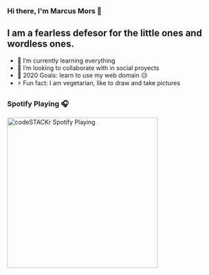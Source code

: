 ### Hi there, I'm Marcus Mors 👋

## I am a fearless defesor for the little ones and wordless ones.

-   🌱 I’m currently learning everything
-   👯 I’m looking to collaborate with in social proyects
-   🥅 2020 Goals: learn to use my web domain 😥
-   ⚡ Fun fact: I am vegetarian, like to draw and take pictures

### Spotify Playing 🎧

[<img src="https://now-playing-codestackr.vercel.app/api/spotify-playing" alt="codeSTACKr Spotify Playing" width="350" />](https://open.spotify.com/user/xc1o5ppiwe06p3fs5wapbz4yx?si=nf18kAB4TwK1UCToii2X1g)

